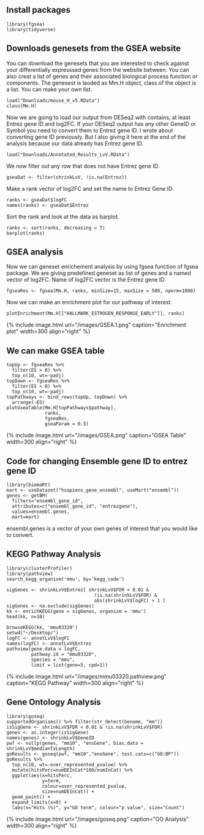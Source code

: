 
## Install packages
```
library(fgsea)
library(tidyverse)
```

## Downloads genesets from the GSEA website
You can download the genesets that you are interested to check against your differentially expresssed genes from the website between. You can also creat a list of genes and their associated biological process function or components. The genesest is laoded as Mm.H object, class of the object is a list. You can make your own list.

```
load("Downloads/mouse_H_v5.RData")
class(Mm.H)
```

Now we are going to load our output from DESeq2 with contains, at least Entrez gene ID and log2FC. If your DESeq2 output has any other GeneID or Symbol you need to convert them to Entrez gene ID. I wrote about converting gene ID previously. But I also giving it here at the end of the analysis because our data already has Entrez gene ID.
```
load("Downloads/Annotated_Results_LvV.RData")
```
We now filter out any row that does not have Entrez gene ID.
```
gseaDat <- filter(shrinkLvV, !is.na(Entrez))
```
Make a rank vector of log2FC and set the name to Entrez Gene ID.
```
ranks <- gseaDat$logFC
names(ranks) <- gseaDat$Entrez
```
Sort the rank and look at the data as barplot.

```
ranks <- sort(ranks, decreasing = T)
barplot(ranks)
```

## GSEA analysis
Now we can geneset enrichement analysis by using fgsea function of fgsea package. We are giving predefined geneset as list of genes and a named vector of log2FC. Name of log2FC vector is the Entrez gene ID. 
```
fgseaRes <- fgsea(Mm.H, ranks, minSize=15, maxSize = 500, nperm=1000)
```

Now we can make an enrichment plot for our pathway of interest. 

```
plotEnrichment(Mm.H[["HALLMARK_ESTROGEN_RESPONSE_EARLY"]], ranks)
```
{% include image.html url="/images/GSEA.1.png" caption="Enrichment plot" width=300 align="right" %}

## We can make GSEA table 

```
topUp <- fgseaRes %>% 
  filter(ES > 0) %>% 
  top_n(10, wt=-padj)
topDown <- fgseaRes %>% 
  filter(ES < 0) %>% 
  top_n(10, wt=-padj)
topPathways <- bind_rows(topUp, topDown) %>% 
  arrange(-ES)
plotGseaTable(Mm.H[topPathways$pathway], 
              ranks, 
              fgseaRes, 
              gseaParam = 0.5)
```

{% include image.html url="/images/GSEA.png" caption="GSEA Table" width=300 align="right" %}

## Code for changing Ensemble gene ID to entrez gene ID

```
library(biomaRt)
mart <- useDataset("hsapiens_gene_ensembl", useMart("ensembl"))
genes <- getBM(
  filters="ensembl_gene_id",
  attributes=c("ensembl_gene_id", "entrezgene"),
  values=ensembl.genes,
  mart=mart)
 ```
 ensembl.genes is a vector of your own genes of interest that you would like to convert.

## KEGG Pathway Analysis
```
library(clusterProfiler)
library(pathview)
search_kegg_organism('mmu', by='kegg_code')

sigGenes <- shrinkLvV$Entrez[ shrinkLvV$FDR < 0.01 & 
                                !is.na(shrinkLvV$FDR) &
                                abs(shrinkLvV$logFC) > 1 ]
sigGenes <- na.exclude(sigGenes)
kk <- enrichKEGG(gene = sigGenes, organism = 'mmu')
head(kk, n=10)

browseKEGG(kk, 'mmu03320')
setwd("~/Desktop/")
logFC <- annotLvV$logFC
names(logFC) <- annotLvV$Entrez
pathview(gene.data = logFC, 
         pathway.id = "mmu03320", 
         species = "mmu", 
         limit = list(gene=5, cpd=1))
````
{% include image.html url="/images/mmu03320.pathview.png" caption="KEGG Pathway" width=300 align="right" %}
## Gene Ontology Analysis
```
library(goseq)
supportedOrganisms() %>% filter(str_detect(Genome, "mm"))
isSigGene <- shrinkLvV$FDR < 0.01 & !is.na(shrinkLvV$FDR)
genes <- as.integer(isSigGene)
names(genes) <- shrinkLvV$GeneID
pwf <- nullp(genes, "mm10", "ensGene", bias.data = shrinkLvV$medianTxLength)
goResults <- goseq(pwf, "mm10","ensGene", test.cats=c("GO:BP"))
goResults %>% 
  top_n(10, wt=-over_represented_pvalue) %>% 
  mutate(hitsPerc=numDEInCat*100/numInCat) %>% 
  ggplot(aes(x=hitsPerc, 
             y=term, 
             colour=over_represented_pvalue, 
             size=numDEInCat)) +
  geom_point() +
  expand_limits(x=0) +
  labs(x="Hits (%)", y="GO term", colour="p value", size="Count")
  ```
{% include image.html url="/images/goseq.png" caption="GO Analysis" width=300 align="right" %}




